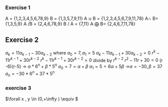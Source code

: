 
### Exercise 1 
A = {1,2,3,4,5,6,78,9}
B = {1,3,5,7,9,11}
A $\cup$ B = {1,2,3,4,5,6,7,9,11,78}
A$\cap$ B= {1,3,5,9}
A /B  = {2,4,6,78,9}
B / A = {7,11}
A $\bigoplus$ B= {2,4,6,7,11,78}

## Exercise 2 

$a_k = 11a_{k-1} -30 a_{k-2}$ where $a_0 =7 , a_1 = 5$
$a_k - 11a_{k-1} + 30a_{k-2} = 0$
$r^k - 11r^{k-1} + 30r^{k-2}$
$r^k - 11r^{k-1} + 30r^{k-2}=0$ divide by $r^{k-2}$
$r^2 - 11r + 30=0$ 
(r -6)(r-5) -> $\alpha* 6^n  + \beta*5^n$ 
$a_0 = 7 = \alpha  + \beta$
$a_1 = 5 = 6\alpha  + 5\beta$
->$\alpha = -30 , \beta = 37$
$a_{n}= -30*6^n  + 37*5^n$
### exercise 3
$\forall x , y \in (0,+\infty ) \equiv $













